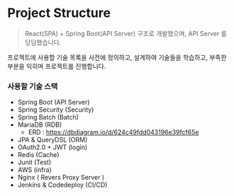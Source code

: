 # Project Structure

> React(SPA) + Spring Boot(API Server) 구조로 개발했으며, API Server 를 당담했습니다.

프로젝트에 사용할 기술 목록을 사전에 정의하고, 설계하여 기술들을 학습하고, 부족한 부분을 익히며 프로젝트를 진행합니다.

### 사용할 기술 스택

- Spring Boot (API Server)
- Spring Security (Security)
- Spring Batch (Batch)
- MariaDB (RDB)
	- ERD : https://dbdiagram.io/d/624c49fdd043196e39fcf65e
- JPA & QueryDSL (ORM)
- OAuth2.0 + JWT (login)
- Redis (Cache)
- Junit (Test)
- AWS (infra)
- Nginx ( Revers Proxy Server )
- Jenkins & Codedeploy (CI/CD)